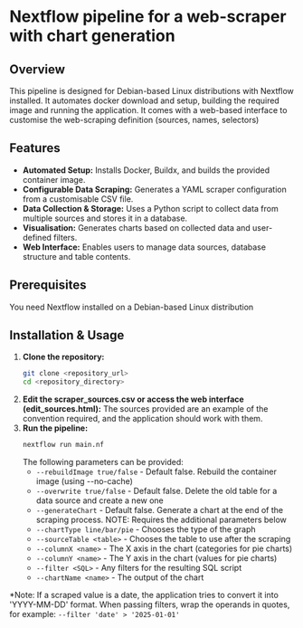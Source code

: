 # Nextflow pipeline for a web-scraper with chart generation

## Overview
This pipeline is designed for Debian-based Linux distributions with Nextflow installed. It automates docker download and setup, building the required image and running the application. It comes with a web-based interface to customise the web-scraping definition (sources, names, selectors)

## Features
- **Automated Setup:** Installs Docker, Buildx, and builds the provided container image.
- **Configurable Data Scraping:** Generates a YAML scraper configuration from a customisable CSV file.
- **Data Collection & Storage:** Uses a Python script to collect data from multiple sources and stores it in a database.
- **Visualisation:** Generates charts based on collected data and user-defined filters.
- **Web Interface:** Enables users to manage data sources, database structure and table contents.

## Prerequisites
You need Nextflow installed on a Debian-based Linux distribution

## Installation & Usage
1. **Clone the repository:**
   ```bash
   git clone <repository_url>
   cd <repository_directory>
   ```
2. **Edit the scraper_sources.csv or access the web interface (edit_sources.html):**
   The sources provided are an example of the convention required, and the application should work with them.
2. **Run the pipeline:**
   ```bash
   nextflow run main.nf
   ```
   The following parameters can be provided:
   -  `--rebuildImage true/false` - Default false. Rebuild the container image (using --no-cache)
   -  `--overwrite true/false` - Default false. Delete the old table for a data source and create a new one
   -  `--generateChart` - Default false. Generate a chart at the end of the scraping process. NOTE: Requires the additional parameters below
   -  `--chartType line/bar/pie` - Chooses the type of the graph
   -  `--sourceTable <table>` - Chooses the table to use after the scraping
   -  `--columnX <name>` - The X axis in the chart (categories for pie charts)
   -  `--columnY <name>` - The Y axis in the chart (values for pie charts)
   -  `--filter <SQL>` - Any filters for the resulting SQL script
   -  `--chartName <name>` - The output of the chart

*Note: If a scraped value is a date, the application tries to convert it into 'YYYY-MM-DD' format. When passing filters, wrap the operands in quotes, for example:
`--filter 'date' > '2025-01-01'`

